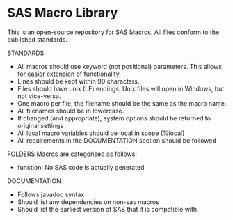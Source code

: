 # SAS Macro Library

This is an open-source repository for SAS Macros.  All files conform to the published standards.

STANDARDS
 - All macros should use keyword (not positional) parameters.  This allows for easier extension of functionality.
 - Lines should be kept within 90 characters.  
 - Files should have unix (LF) endings.   Unix files will open in Windows, but not vice-versa.
 - One macro per file, the filename should be the same as the macro name.
 - All filenames should be in lowercase.
 - If changed (and appropriate), system options should be returned to original settings
 - All local macro variables should be local in scope (%local)
 - All requirements in the DOCUMENTATION section should be followed
 
FOLDERS
Macros are categorised as follows:
 - function:  No SAS code is actually generated

DOCUMENTATION
 - Follows javadoc syntax
 - Should list any dependencies on non-sas macros
 - Should list the earliest version of SAS that it is compatible with
